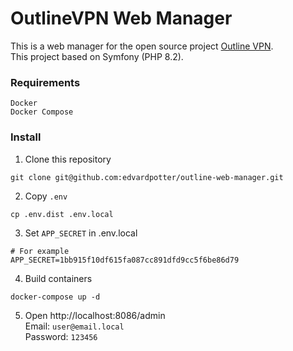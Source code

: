 # OutlineVPN Web Manager

This is a web manager for the open source project [Outline VPN](https://getoutline.org).  
This project based on Symfony (PHP 8.2).

### Requirements

```
Docker
Docker Compose
```
### Install

1. Clone this repository
```shell
git clone git@github.com:edvardpotter/outline-web-manager.git
```

2. Copy `.env`
```shell
cp .env.dist .env.local
```
3. Set `APP_SECRET` in .env.local  
```dotenv
# For example
APP_SECRET=1bb915f10df615fa087cc891dfd9cc5f6be86d79
```
4. Build containers
```shell
docker-compose up -d
```
5. Open http://localhost:8086/admin  
Email: `user@email.local`  
Password: `123456`
